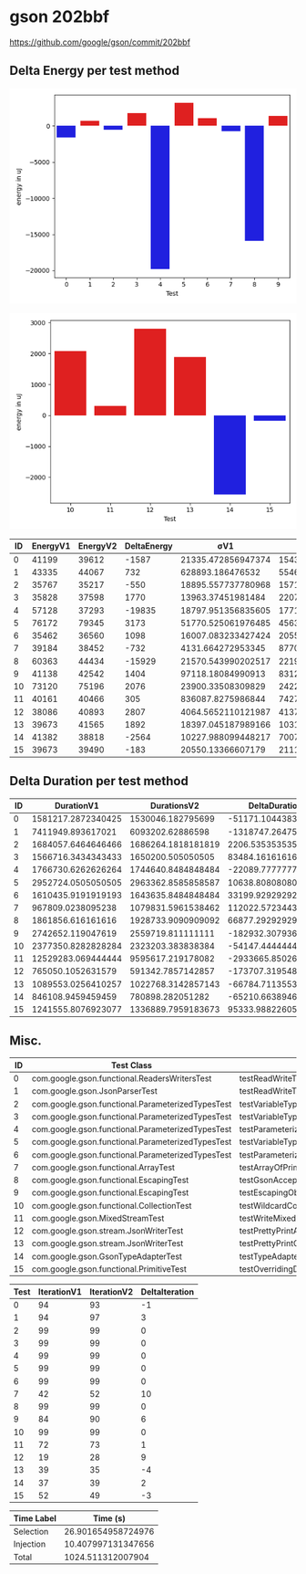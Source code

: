 # gson 202bbf


https://github.com/google/gson/commit/202bbf



## Delta Energy per test method

![](./gson_delta_energy_0_v.png)

![](./gson_delta_energy_1_v.png)


| ID | EnergyV1 | EnergyV2 | DeltaEnergy | σV1 | σV2 |
| --- | --- | --- | --- | --- | --- |
| 0 | 41199 | 39612 | -1587 | 21335.472856947374 | 15439.076871789435 |
| 1 | 43335 | 44067 | 732 | 628893.186476532 | 554641.2850130388 |
| 2 | 35767 | 35217 | -550 | 18895.557737780968 | 15719.468391305556 |
| 3 | 35828 | 37598 | 1770 | 13963.37451981484 | 22070.46365346664 |
| 4 | 57128 | 37293 | -19835 | 18797.951356835605 | 17714.737472990266 |
| 5 | 76172 | 79345 | 3173 | 51770.525061976485 | 45637.15414454789 |
| 6 | 35462 | 36560 | 1098 | 16007.083233427424 | 20558.477121061034 |
| 7 | 39184 | 38452 | -732 | 4131.664272953345 | 8770.441564943172 |
| 8 | 60363 | 44434 | -15929 | 21570.543990202517 | 22195.176555848142 |
| 9 | 41138 | 42542 | 1404 | 97118.18084990913 | 83128.30493419254 |
| 10 | 73120 | 75196 | 2076 | 23900.33508309829 | 24222.550386080395 |
| 11 | 40161 | 40466 | 305 | 836087.8275986844 | 742793.7867463809 |
| 12 | 38086 | 40893 | 2807 | 4064.5652110121987 | 4137.763059644076 |
| 13 | 39673 | 41565 | 1892 | 18397.045187989166 | 10317.011262522707 |
| 14 | 41382 | 38818 | -2564 | 10227.988099448217 | 7007.993956186095 |
| 15 | 39673 | 39490 | -183 | 20550.13366607179 | 21110.55549163375 |

## Delta Duration per test method


| ID | DurationV1 | DurationsV2 | DeltaDuration |
| --- | --- | --- | --- |
| 0 | 1581217.2872340425 | 1530046.182795699 | -51171.10443834355 |
| 1 | 7411949.893617021 | 6093202.62886598 | -1318747.2647510413 |
| 2 | 1684057.6464646466 | 1686264.1818181819 | 2206.5353535353206 |
| 3 | 1566716.3434343433 | 1650200.505050505 | 83484.1616161617 |
| 4 | 1766730.6262626264 | 1744640.8484848484 | -22089.777777777985 |
| 5 | 2952724.0505050505 | 2963362.8585858587 | 10638.80808080826 |
| 6 | 1610435.9191919193 | 1643635.8484848484 | 33199.929292929126 |
| 7 | 967809.0238095238 | 1079831.5961538462 | 112022.57234432246 |
| 8 | 1861856.616161616 | 1928733.9090909092 | 66877.29292929312 |
| 9 | 2742652.119047619 | 2559719.811111111 | -182932.30793650774 |
| 10 | 2377350.8282828284 | 2323203.383838384 | -54147.444444444496 |
| 11 | 12529283.069444444 | 9595617.219178082 | -2933665.8502663616 |
| 12 | 765050.1052631579 | 591342.7857142857 | -173707.31954887218 |
| 13 | 1089553.0256410257 | 1022768.3142857143 | -66784.71135531145 |
| 14 | 846108.9459459459 | 780898.282051282 | -65210.663894663914 |
| 15 | 1241555.8076923077 | 1336889.7959183673 | 95333.98822605959 |

## Misc.

| ID | Test Class | Test Method |
| --- | --- | --- |
| 0 | com.google.gson.functional.ReadersWritersTest | testReadWriteTwoObjects |
| 1 | com.google.gson.JsonParserTest | testReadWriteTwoObjects |
| 2 | com.google.gson.functional.ParameterizedTypesTest | testVariableTypeArrayDeserialization |
| 3 | com.google.gson.functional.ParameterizedTypesTest | testVariableTypeDeserialization |
| 4 | com.google.gson.functional.ParameterizedTypesTest | testParameterizedTypeGenericArraysDeserialization |
| 5 | com.google.gson.functional.ParameterizedTypesTest | testVariableTypeFieldsAndGenericArraysDeserialization |
| 6 | com.google.gson.functional.ParameterizedTypesTest | testParameterizedTypeWithVariableTypeDeserialization |
| 7 | com.google.gson.functional.ArrayTest | testArrayOfPrimitivesWithCustomTypeAdapter |
| 8 | com.google.gson.functional.EscapingTest | testGsonAcceptsEscapedAndNonEscapedJsonDeserialization |
| 9 | com.google.gson.functional.EscapingTest | testEscapingObjectFields |
| 10 | com.google.gson.functional.CollectionTest | testWildcardCollectionField |
| 11 | com.google.gson.MixedStreamTest | testWriteMixedStreamed |
| 12 | com.google.gson.stream.JsonWriterTest | testPrettyPrintArray |
| 13 | com.google.gson.stream.JsonWriterTest | testPrettyPrintObject |
| 14 | com.google.gson.GsonTypeAdapterTest | testTypeAdapterProperlyConvertsTypes |
| 15 | com.google.gson.functional.PrimitiveTest | testOverridingDefaultPrimitiveSerialization |




| Test | IterationV1 | IterationV2 | DeltaIteration |
| --- | --- | --- | --- |
| 0 | 94 | 93 | -1 |
| 1 | 94 | 97 | 3 |
| 2 | 99 | 99 | 0 |
| 3 | 99 | 99 | 0 |
| 4 | 99 | 99 | 0 |
| 5 | 99 | 99 | 0 |
| 6 | 99 | 99 | 0 |
| 7 | 42 | 52 | 10 |
| 8 | 99 | 99 | 0 |
| 9 | 84 | 90 | 6 |
| 10 | 99 | 99 | 0 |
| 11 | 72 | 73 | 1 |
| 12 | 19 | 28 | 9 |
| 13 | 39 | 35 | -4 |
| 14 | 37 | 39 | 2 |
| 15 | 52 | 49 | -3 |



| Time Label | Time (s) |
| --- | --- |
| Selection | 26.901654958724976 |
| Injection | 10.407997131347656 |
| Total | 1024.511312007904 |


